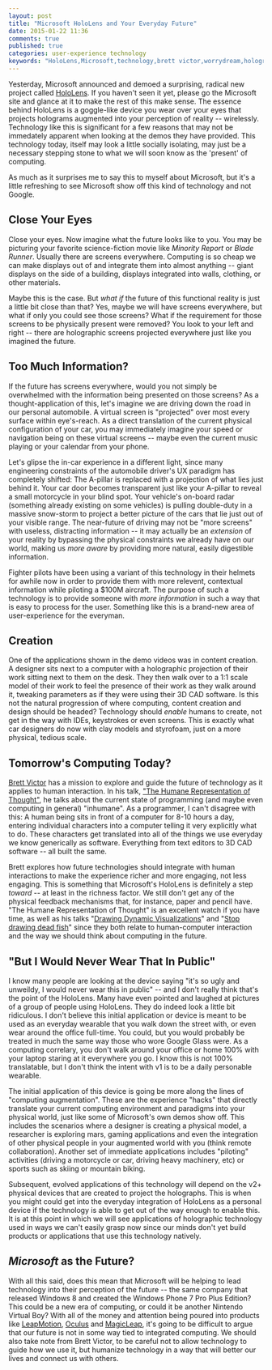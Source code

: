 ```yaml
---
layout: post
title: "Microsoft HoloLens and Your Everyday Future"
date: 2015-01-22 11:36
comments: true
published: true
categories: user-experience technology
keywords: "HoloLens,Microsoft,technology,brett victor,worrydream,holographic,technology"
---
```


Yesterday, Microsoft announced and demoed a surprising, radical new project called [HoloLens](http://www.microsoft.com/microsoft-hololens). If you haven't seen it yet, please go the Microsoft site and glance at it to make the rest of this make sense. The essence behind HoloLens is a goggle-like device you wear over your eyes that projects holograms augmented into your perception of reality -- wirelessly. Technology like this is significant for a few reasons that may not be immedately apparent when looking at the demos they have provided. This technology today, itself may look a little socially isolating, may just be a necessary stepping stone to what we will soon know as the 'present' of computing.

As much as it surprises me to say this to myself about Microsoft, but it's a little refreshing to see Microsoft show off this kind of technology and not Google.

## Close Your Eyes
Close your eyes. Now imagine what the future looks like to you. You may be picturing your favorite science-fiction movie like _Minority Report_ or _Blade Runner_. Usually there are screens everywhere. Computing is so cheap we can make displays out of and integrate them into almost anything -- giant displays on the side of a building, displays integrated into walls, clothing, or other materials. <!-- more -->

Maybe this is the case. But _what if_ the future of this functional reality is just a little bit close than that? Yes, maybe we will have screens everywhere, but what if only you could see those screens? What if the requirement for those screens to be physically present were removed? You look to your left and right -- there are holographic screens projected everywhere just like you imagined the future.

## Too Much Information?
If the future has screens everywhere, would you not simply be overwhelmed with the information being presented on those screens? As a thought-application of this, let's imagine we are driving down the road in our personal automobile. A virtual screen is "projected" over most every surface within eye's-reach. As a direct translation of the current physical configuration of your car, you may immediately imagine your speed or navigation being on these virtual screens -- maybe even the current music playing or your calendar from your phone.

Let's glipse the in-car experience in a different light, since many engineering constraints of the automobile driver's UX paradigm has completely shifted: The A-pillar is replaced with a projection of what lies just behind it. Your car door becomes transparent just like your A-pillar to reveal a small motorcycle in your blind spot. Your vehicle's on-board radar (something already existing on some vehicles) is pulling double-duty in a massive snow-storm to project a better picture of the cars that lie just out of your visible range. The near-future of driving may not be "more screens" with useless, distracting information -- it may actually be an _extension_ of your reality by bypassing the physical constraints we already have on our world, making us _more aware_ by providing more natural, easily digestible information.

Fighter pilots have been using a variant of this technology in their helmets for awhile now in order to provide them with more relevent, contextual information while piloting a $100M aircraft. The purpose of such a technology is to provide someone with _more information_ in such a way that is easy to process for the user. Something like this is a brand-new area of user-experience for the everyman.

## Creation
One of the applications shown in the demo videos was in content creation. A designer sits next to a computer with a holographic projection of their work sitting next to them on the desk. They then walk over to a 1:1 scale model of their work to feel the presence of their work as they walk around it, tweaking parameters as if they were using their 3D CAD software. Is this not the natural progression of where computing, content creation and design should be headed? Technology should _enable_ humans to create, not get in the way with IDEs, keystrokes or even screens. This is exactly what car designers do now with clay models and styrofoam, just on a more physical, tedious scale.

## Tomorrow's Computing Today?
[Brett Victor](http://worrydream.com) has a mission to explore and guide the future of technology as it applies to human interaction. In his talk, ["The Humane Representation of Thought"](http://vimeo.com/115154289), he talks about the current state of programming (and maybe even computing in general) "inhumane". As a programmer, I can't disagree with this: A human being sits in front of a computer for 8-10 hours a day, entering individual characters into a computer telling it very explicitly what to do. These characters get translated into all of the things we use everyday we know generically as software. Everything from text editors to 3D CAD software -- all built the same.

Brett explores how future technologies should integrate with human interactions to make the experience richer and more engaging, not less engaging. This is something that Microsoft's HoloLens is definitely a step _toward_ -- at least in the richness factor. We still don't get any of the physical feedback mechanisms that, for instance, paper and pencil have. "The Humane Representation of Thought" is an excellent watch if you have time, as well as his talks "[Drawing Dynamic Visualizations](http://worrydream.com/DrawingDynamicVisualizationsTalk/)" and "[Stop drawing dead fish](http://worrydream.com/StopDrawingDeadFish/)" since they both relate to human-computer interaction and the way we should think about computing in the future.

## "But I Would Never Wear That In Public"
I know many people are looking at the device saying "it's so ugly and unweildy, I would never wear this in public" -- and I don't really think that's the point of the HoloLens. Many have even pointed and laughed at pictures of a group of people using HoloLens. They do indeed look a little bit ridiculous. I don't believe this initial application or device is meant to be used as an everyday wearable that you walk down the street with, or even wear around the office full-time. You could, but you would probably be treated in much the same way those who wore Google Glass were. As a computing correlary, you don't walk around your office or home 100% with your laptop staring at it everywhere you go. I know this is not 100% translatable, but I don't think the intent with v1 is to be a daily personable wearable.

The initial application of this device is going be more along the lines of "computing augmentation". These are the experience "hacks" that directly translate your current computing environment and paradigms into your physical world, just like some of Microsoft's own demos show off. This includes the scenarios where a designer is creating a physical model, a researcher is exploring mars, gaming applications and even the integration of other physical people in your augmented world with you (think remote collaboration). Another set of immediate applications includes "piloting" activities (driving a motorcycle or car, driving heavy machinery, etc) or sports such as skiing or mountain biking.

Subsequent, evolved applications of this technology will depend on the v2+ physical devices that are created to project the holographs. This is when you might could get into the everyday integration of HoloLens as a personal device if the technology is able to get out of the way enough to enable this. It is at this point in which we will see applications of holographic technology used in ways we can't easily grasp now since our minds don't yet build products or applications that use this technology natively.

## _Microsoft_ as the Future?
With all this said, does this mean that Microsoft will be helping to lead technology into their perception of the future -- the same company that released Windows 8 and created the Windows Phone 7 Pro Plus Edition? This could be a new era of computing, or could it be another Nintendo Virtual Boy? With all of the money and attention being poured into products like [LeapMotion](https://www.leapmotion.com), [Oculus](https://www.oculus.com) and [MagicLeap](http://www.magicleap.com/), it's going to be difficult to argue that our future is not in some way tied to integrated computing. We should also take note from Brett Victor, to be careful not to allow technology to guide how we use it, but humanize technology in a way that will better our lives and connect us with others.